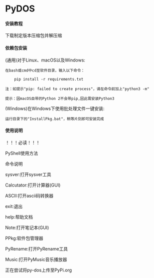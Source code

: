 # PyDOS

#### 安装教程

下载制定版本压缩包并解压缩

#### 依赖包安装
(通用)对于Linux、macOS以及Windows:

    在bash或cmd中cd至软件目录，输入以下命令：

        pip install -r requirements.txt

    注：如提示"pip: failed to create process"，请在命令前加上"python3 -m"

    提示：因macOS自带的Python 2不会带pip,因此需安装Python3

(Windows)在Windows下使用批处理文件一键安装:

    运行目录下的"InstallPkg.bat"，稍等片刻即可安装完成

#### 使用说明

！！！必读！！！

PyShell使用方法

命令说明

sysver:打开sysver工具

Calcutator:打开计算器(GUI)

ASCII:打开ascii码转换器

exit:退出

help:帮助文档

Note:打开笔记本(GUI)

PPkg:软件包管理器

PyRename:打开PyRename工具

Music:打开PyMusic音乐播放器


正在尝试将py-dos上传至PyPi.org